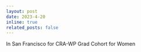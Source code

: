 ```yaml
---
layout: post
date: 2023-4-20 
inline: true
related_posts: false
---
```

In San Francisco for CRA-WP Grad Cohort for Women